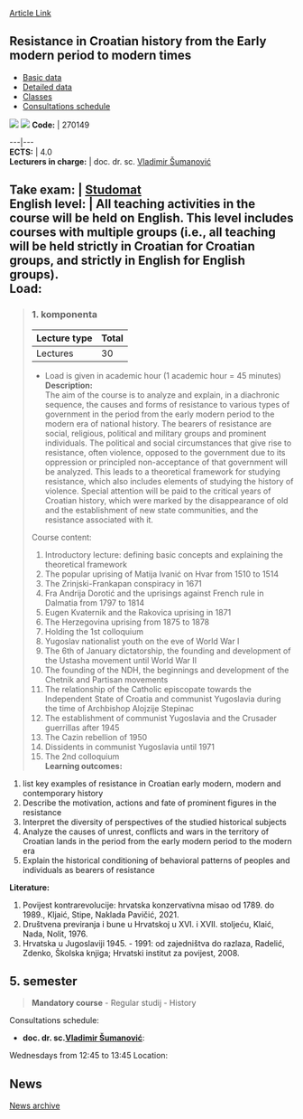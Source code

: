 [Article Link](https://www.fhs.hr/en/course/richftemptmt)

## Resistance in Croatian history from the Early modern period to modern times
  * [Basic data](https://www.fhs.hr/en/course/richftemptmt#v1id-523828_796312_1_0 "Basic data")
  * [Detailed data](https://www.fhs.hr/en/course/richftemptmt#v1id-523828_796312_1_1 "Detailed data")
  * [Classes](https://www.fhs.hr/en/course/richftemptmt#v1id-523828_796312_1_2 "Classes")
  * [Consultations schedule](https://www.fhs.hr/en/course/richftemptmt#v1id-523828_796312_1_3 "Consultations schedule")


[![](https://www.fhs.hr/img/flags/gif/hr.gif)](https://www.fhs.hr/predmet/ouhporndsd) [![](https://www.fhs.hr/img/flags/gif/gb.gif)](https://www.fhs.hr/en/course/richftemptmt)
**Code:** |  270149  
  
---|---  
**ECTS:** |  4.0   
**Lecturers in charge:** |  doc. dr. sc. [Vladimir Šumanović](https://www.fhs.hr/staff/vladimir.sumanovic)   
  
**Take exam:** |  [Studomat](http://www.isvu.hr/studomat)  
**English level:** |  All teaching activities in the course will be held on English. This level includes courses with multiple groups (i.e., all teaching will be held strictly in Croatian for Croatian groups, and strictly in English for English groups).   
**Load:**  
---  
> ### 1. komponenta
> | Lecture type | Total  
> ---|---  
> Lectures | 30  
> * Load is given in academic hour (1 academic hour = 45 minutes)   
**Description:**  
> The aim of the course is to analyze and explain, in a diachronic sequence, the causes and forms of resistance to various types of government in the period from the early modern period to the modern era of national history. The bearers of resistance are social, religious, political and military groups and prominent individuals. The political and social circumstances that give rise to resistance, often violence, opposed to the government due to its oppression or principled non-acceptance of that government will be analyzed. This leads to a theoretical framework for studying resistance, which also includes elements of studying the history of violence. Special attention will be paid to the critical years of Croatian history, which were marked by the disappearance of old and the establishment of new state communities, and the resistance associated with it.  
>    
>  Course content:  
>  1. Introductory lecture: defining basic concepts and explaining the theoretical framework  
>  2. The popular uprising of Matija Ivanić on Hvar from 1510 to 1514  
>  3. The Zrinjski-Frankapan conspiracy in 1671  
>  4. Fra Andrija Dorotić and the uprisings against French rule in Dalmatia from 1797 to 1814  
>  5. Eugen Kvaternik and the Rakovica uprising in 1871  
>  6. The Herzegovina uprising from 1875 to 1878  
>  7. Holding the 1st colloquium  
>  8. Yugoslav nationalist youth on the eve of World War I  
>  9. The 6th of January dictatorship, the founding and development of the Ustasha movement until World War II  
>  10. The founding of the NDH, the beginnings and development of the Chetnik and Partisan movements  
>  11. The relationship of the Catholic episcopate towards the Independent State of Croatia and communist Yugoslavia during the time of Archbishop Alojzije Stepinac  
>  12. The establishment of communist Yugoslavia and the Crusader guerrillas after 1945  
>  13. The Cazin rebellion of 1950  
>  14. Dissidents in communist Yugoslavia until 1971  
>  15. The 2nd colloquium  
**Learning outcomes:**  
  1. list key examples of resistance in Croatian early modern, modern and contemporary history
  2. Describe the motivation, actions and fate of prominent figures in the resistance
  3. Interpret the diversity of perspectives of the studied historical subjects
  4. Analyze the causes of unrest, conflicts and wars in the territory of Croatian lands in the period from the early modern period to the modern era
  5. Explain the historical conditioning of behavioral patterns of peoples and individuals as bearers of resistance

  
**Literature:**  
  1. Povijest kontrarevolucije: hrvatska konzervativna misao od 1789. do 1989., Kljaić, Stipe, Naklada Pavičić, 2021. 
  2. Društvena previranja i bune u Hrvatskoj u XVI. i XVII. stoljeću, Klaić, Nada, Nolit, 1976. 
  3. Hrvatska u Jugoslaviji 1945. - 1991: od zajedništva do razlaza, Radelić, Zdenko, Školska knjiga; Hrvatski institut za povijest, 2008. 

  
**5. semester**  
---  
> **Mandatory course** - Regular studij - History  
>   
Consultations schedule: 
  * **doc. dr. sc.[Vladimir Šumanović](https://www.fhs.hr/staff/vladimir.sumanovic)**: 
  
Wednesdays from 12:45 to 13:45
Location: 


## News
[News archive](https://www.fhs.hr/en/course/richftemptmt?@=21neu#news_124814 "News archive")
